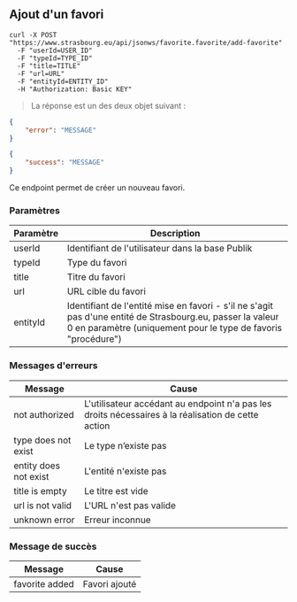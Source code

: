 ## Ajout d'un favori

```shell
curl -X POST "https://www.strasbourg.eu/api/jsonws/favorite.favorite/add-favorite"
  -F "userId=USER_ID"
  -F "typeId=TYPE_ID"
  -F "title=TITLE"
  -F "url=URL"
  -F "entityId=ENTITY_ID"
  -H "Authorization: Basic KEY"
```

> La réponse est un des deux objet suivant :

```json
{
    "error": "MESSAGE"
}
```

```json
{
    "success": "MESSAGE"
}
```

Ce endpoint permet de créer un nouveau favori.

### Paramètres

Paramètre | Description
--------- | -----------
userId | Identifiant de l'utilisateur dans la base Publik
typeId | Type du favori
title | Titre du favori
url | URL cible du favori
entityId | Identifiant de l'entité mise en favori - s'il ne s'agit pas d'une entité de Strasbourg.eu, passer la valeur 0 en paramètre (uniquement pour le type de favoris "procédure")

### Messages d'erreurs

Message | Cause
--------|--------
not authorized | L'utilisateur accédant au endpoint n'a pas les droits nécessaires à la réalisation de cette action
type does not exist | Le type n’existe pas
entity does not exist | L'entité n'existe pas
title is empty | Le titre est vide
url is not valid | L'URL n'est pas valide
unknown error | Erreur inconnue

### Message de succès

Message | Cause
--------|--------
favorite added | Favori ajouté
